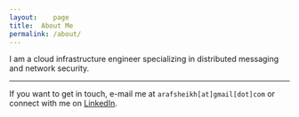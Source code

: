 ```yaml
---
layout:    page
title:	About Me
permalink: /about/
---
```


I am a cloud infrastructure engineer specializing in distributed messaging and network security.

-----------------------

If you want to get in touch, e-mail me at `arafsheikh[at]gmail[dot]com` or connect with me on [LinkedIn](https://www.linkedin.com/in/sheikharaf/).

